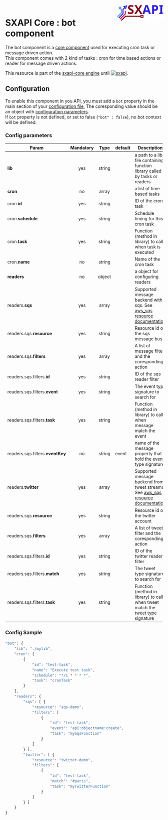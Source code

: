 <img align="right" height="50" src="https://raw.githubusercontent.com/startxfr/sxapi-core/dev/docs/assets/logo.svg?sanitize=true">

# SXAPI Core : bot component

The bot component is a [core component](./README.md) used for executing cron task or message driven action.<br> 
This component comes with 2 kind of tasks : cron for time based actions or reader for message driven actions.

This resource is part of the [sxapi-core engine](https://github.com/startxfr/sxapi-core) 
until [![sxapi](https://img.shields.io/badge/sxapi-v0.2.7-blue.svg)](https://github.com/startxfr/sxapi-core).

## Configuration

To enable this component in you API, you must add a `bot` property
in the main section of your [configuration file](../guides/2.Configure.md), 
The coresponding value should be an object with [configuration parameters](#config-parameters).<br>
If `bot` property is not defined, or set to false (`"bot" : false`), no
bot context will be defined.

### Config parameters

| Param                            | Mandatory | Type   | default | Description
|----------------------------------|:---------:|:------:|---------|---------------
| **lib**                          | yes       | string |         | a path to a lib file containing function library called by tasks or readers
| **cron**                         | no        | array  |         | a list of time based tasks
| cron.**id**                      | yes       | string |         | ID of the cron task
| cron.**schedule**                | yes       | string |         | Schedule timing for this cron task
| cron.**task**                    | yes       | string |         | Function (method in library) to call when task is executed
| cron.**name**                    | no        | string |         | Name of the cron task
| **readers**                      | no        | object |         | a object for configuring readers
| readers.**sqs**                  | yes       | array  |         | Supported message backend with sqs. See [aws_sqs resource documentation](../resources/aws_sqs.md)
| readers.sqs.**resource**         | yes       | string |         | Resource id of the sqs message bus
| readers.sqs.**filters**          | yes       | array  |         | A list of message filter and the coresponding action
| readers.sqs.filters.**id**       | yes       | string |         | ID of the sqs reader filter
| readers.sqs.filters.**event**    | yes       | string |         | The event type signature to search for
| readers.sqs.filters.**task**     | yes       | string |         | Function (method in library) to call when message match the event
| readers.sqs.filters.**eventKey** | no        | string | event   | name of the message property that hold the event type signature
| readers.**twitter**              | yes       | array  |         | Supported message backend from tweet streams. See [aws_sqs resource documentation](../resources/aws_sqs.md)
| readers.sqs.**resource**         | yes       | string |         | Resource id of the twitter account
| readers.sqs.**filters**          | yes       | array  |         | A list of tweet filter and the coresponding action
| readers.sqs.filters.**id**       | yes       | string |         | ID of the twitter reader filter
| readers.sqs.filters.**match**    | yes       | string |         | The tweet type signature to search for
| readers.sqs.filters.**task**     | yes       | string |         | Function (method in library) to call when tweet match the tweet type signature


### Config Sample

```javascript
"bot": {
    "lib": "./mylib",
    "cron": [
        {
            "id": "test-task",
            "name": "Execute test task",
            "schedule": "*/1 * * * *",
            "task": "cronTask"
        }
    ],
    "readers": {
        "sqs": [ {
            "resource": "sqs-demo",
            "filters": [
                {
                    "id": "test-task",
                    "event": "api:objectname:create",
                    "task": "mySqsFunction"
                }
            ]
        } ],
        "twitter": [ {
            "resource": "twitter-demo",
            "filters": [
                {
                    "id": "test-task",
                    "match": "#paris",
                    "task": "myTwitterFunction"
                }
            ]
        } ]
    }
}
```
